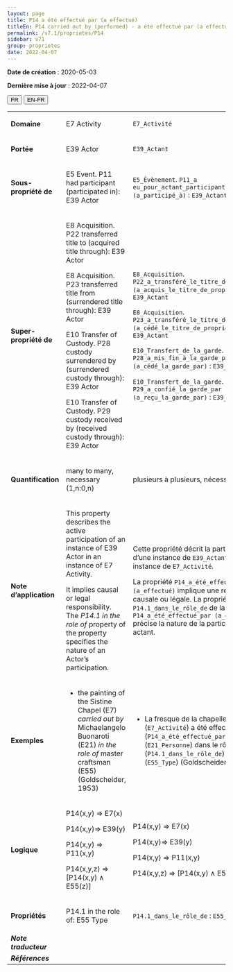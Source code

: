 ```yaml
---
layout: page
title: P14 a été effectué par (a effectué)
titleEn: P14 carried out by (performed) - a été effectué par (a effectué)
permalink: /v7.1/proprietes/P14
sidebar: v71
group: proprietes
date: 2022-04-07
---
```


**Date de création** : 2020-05-03

**Dernière mise à jour** : 2022-04-07

<div class="lang-buttons">
  <button id="fr" class="activate">FR</button>
  <button id="en-fr">EN-FR</button>
</div>

<table>
				<tbody>
				<tr>
					<td><strong>Domaine</strong></td>
					<td class="en"><p>E7 Activity</p>
							</td>
						<td><p><code class="language-plaintext highlighter-rouge">E7_Activité</code></p>
							</td>
						</tr>
					<tr>
					<td><strong>Portée</strong></td>
					<td class="en"><p>E39 Actor</p>
							</td>
						<td><p><code class="language-plaintext highlighter-rouge">E39_Actant</code></p>
							</td>
						</tr>
					<tr>
					<td><strong>Sous-propriété de</strong></td>
					<td class="en"><p>E5 Event. P11 had participant (participated in): E39 Actor</p>
							</td>
						<td><p><code class="language-plaintext highlighter-rouge">E5_Évènement</code>. <code class="language-plaintext highlighter-rouge">P11_a eu_pour_actant_participant (a_participé_à)</code> : <code class="language-plaintext highlighter-rouge">E39_Actant</code></p>
							</td>
						</tr>
					<tr>
					<td><strong>Super-propriété de</strong></td>
					<td class="en"><p>E8 Acquisition. P22 transferred title to (acquired title through): E39 Actor</p>
							<p>E8 Acquisition. P23 transferred title from (surrendered title through): E39 Actor</p>
							<p>E10 Transfer of Custody. P28 custody surrendered by (surrendered custody through): E39 Actor</p>
							<p>E10 Transfer of Custody. P29 custody received by (received custody through): E39 Actor</p>
							</td>
						<td><p><code class="language-plaintext highlighter-rouge">E8_Acquisition</code>. <code class="language-plaintext highlighter-rouge">P22_a_transféré_le_titre_de_propriété_à (a_acquis_le_titre_de_propriété_par)</code> : <code class="language-plaintext highlighter-rouge">E39_Actant</code></p>
							<p><code class="language-plaintext highlighter-rouge">E8_Acquisition</code>. <code class="language-plaintext highlighter-rouge">P23_a_transféré_le_titre_de_propriété_de (a_cédé_le_titre_de_propriété_à)</code> : <code class="language-plaintext highlighter-rouge">E39_Actant</code></p>
							<p><code class="language-plaintext highlighter-rouge">E10_Transfert_de_la_garde</code>. <code class="language-plaintext highlighter-rouge">P28_a_mis_fin_à_la_garde_par (a_cédé_la_garde_par)</code> : <code class="language-plaintext highlighter-rouge">E39_Actant</code></p>
							<p><code class="language-plaintext highlighter-rouge">E10_Transfert_de_la_garde</code>. <code class="language-plaintext highlighter-rouge">P29_a_confié_la_garde_par (a_reçu_la_garde_par)</code> : <code class="language-plaintext highlighter-rouge">E39_Actant</code></p>
							</td>
						</tr>
					<tr>
					<td><strong>Quantification</strong></td>
					<td class="en"><p>many to many, necessary (1,n:0,n)</p>
							</td>
						<td><p>plusieurs à plusieurs, nécessaire (1,n:0,n)</p>
							</td>
						</tr>
					<tr>
					<td><strong>Note d’application</strong></td>
					<td class="en"><p>This property describes the active participation of an instance of E39 Actor in an instance of E7 Activity.</p>
							<p>It implies causal or legal responsibility. The <em>P14.1 in the role of</em> property of the property specifies the nature of an Actor’s participation.</p>
							</td>
						<td><p>Cette propriété décrit la participation active d’une instance de <code class="language-plaintext highlighter-rouge">E39_Actant</code> à une instance de <code class="language-plaintext highlighter-rouge">E7_Activité</code>.</p>
							<p></p>
							<p>La propriété <code class="language-plaintext highlighter-rouge">P14_a_été_effectué_par (a_effectué)</code> implique une responsabilité causale ou légale. La propriété <code class="language-plaintext highlighter-rouge">P14.1_dans_le_rôle_de</code> de la propriété <code class="language-plaintext highlighter-rouge">P14_a_été_effectué_par (a_effectué)</code> précise la nature de la participation d’un actant. </p>
							</td>
						</tr>
					<tr>
					<td><strong>Exemples</strong></td>
					<td class="en"><ul><li><p>the painting of the Sistine Chapel (E7) <em>carried out by</em> Michaelangelo Buonaroti (E21) <em>in the role of </em>master craftsman (E55) (Goldscheider, 1953)</p>
							</li>
									</ul></td>
						<td><ul><li><p>La fresque de la chapelle Sixtine (<code class="language-plaintext highlighter-rouge">E7_Activité</code>) a été effectué par (<code class="language-plaintext highlighter-rouge">P14_a_été_effectué_par</code>) Michel-Ange (<code class="language-plaintext highlighter-rouge">E21_Personne</code>) dans le rôle de (<code class="language-plaintext highlighter-rouge">P14.1_dans_le_rôle_de</code>) maître artisan (<code class="language-plaintext highlighter-rouge">E55_Type</code>) (Goldscheider, 1953)</p>
							</li>
									</ul></td>
						</tr>
					<tr>
					<td><strong>Logique</strong></td>
					<td class="en"><p>P14(x,y) ⇒ E7(x)</p>
							<p>P14(x,y)⇒ E39(y)</p>
							<p>P14(x,y) ⇒ P11(x,y)</p>
							<p>P14(x,y,z) ⇒ [P14(x,y) ∧ E55(z)]</p>
							</td>
						<td><p>P14(x,y) ⇒ E7(x)</p>
							<p>P14(x,y)⇒ E39(y)</p>
							<p>P14(x,y) ⇒ P11(x,y)</p>
							<p>P14(x,y,z) ⇒ [P14(x,y) ∧ E55(z)]</p>
							</td>
						</tr>
					<tr>
					<td><strong>Propriétés</strong></td>
					<td class="en"><p>P14.1 in the role of: E55 Type</p>
							</td>
						<td><p><code class="language-plaintext highlighter-rouge">P14.1_dans_le_rôle_de</code> : <code class="language-plaintext highlighter-rouge">E55_Type</code></p>
							</td>
						</tr>
					<tr>
					<td><strong><em>Note traducteur</em></strong></td>
					<td colspan="2"><p></p>
							</td>
						</tr>
					<tr>
					<td><strong><em>Références</em></strong></td>
					<td colspan="2"><p><em></em></p>
							</td>
						</tr>
					</tbody>
				</table>
				